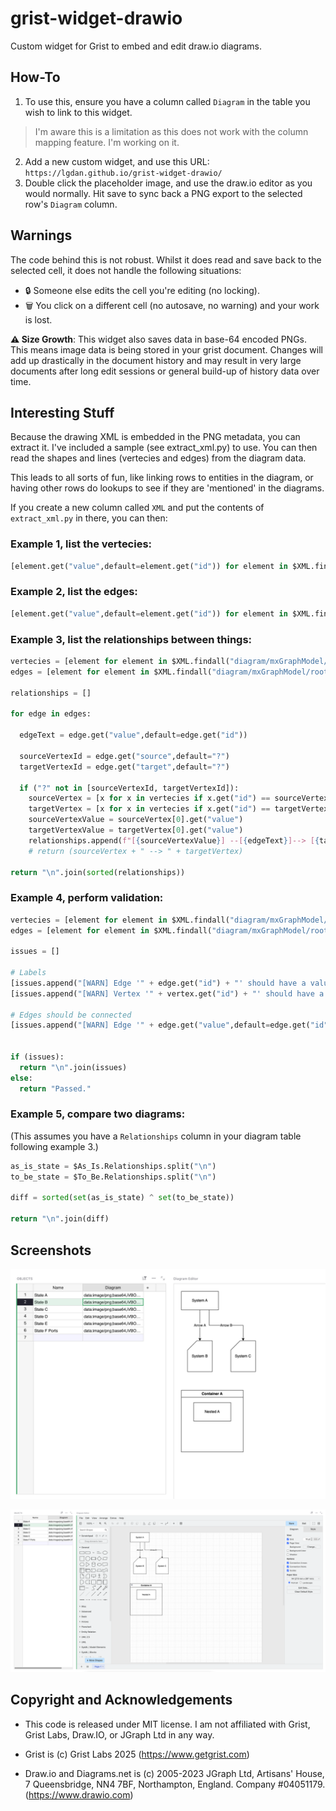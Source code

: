 # grist-widget-drawio
Custom widget for Grist to embed and edit draw.io diagrams.

## How-To

1. To use this, ensure you have a column called `Diagram` in the table you wish to link to this widget.

> I'm aware this is a limitation as this does not work with the column mapping feature. I'm working on it.

2. Add a new custom widget, and use this URL: `https://lgdan.github.io/grist-widget-drawio/`
3. Double click the placeholder image, and use the draw.io editor as you would normally. Hit save to sync back a PNG export to the selected row's `Diagram` column.

## Warnings

The code behind this is not robust. Whilst it does read and save back to the selected cell, it does not handle the following situations:

- 🔒 Someone else edits the cell you're editing (no locking).
- 🗑️ You click on a different cell (no autosave, no warning) and your work is lost.

**⚠️ Size Growth**: This widget also saves data in base-64 encoded PNGs. This means image data is being stored in your grist document. Changes will add up drastically in the document history and may result in very large documents after long edit sessions or general build-up of history data over time.

## Interesting Stuff

Because the drawing XML is embedded in the PNG metadata, you can extract it. I've included a sample (see extract_xml.py) to use. You can then read the shapes and lines (vertecies and edges) from the diagram data.

This leads to all sorts of fun, like linking rows to entities in the diagram, or having other rows do lookups to see if they are 'mentioned' in the diagrams.

If you create a new column called `XML` and put the contents of `extract_xml.py` in there, you can then:

### Example 1, list the vertecies:

```python
[element.get("value",default=element.get("id")) for element in $XML.findall("diagram/mxGraphModel/root/mxCell") if element.get("vertex",default=None)]
```

### Example 2, list the edges:

```python
[element.get("value",default=element.get("id")) for element in $XML.findall("diagram/mxGraphModel/root/mxCell") if element.get("edge",default=None)]
```

### Example 3, list the relationships between things:

```python
vertecies = [element for element in $XML.findall("diagram/mxGraphModel/root/mxCell") if element.get("vertex",default=None)]
edges = [element for element in $XML.findall("diagram/mxGraphModel/root/mxCell") if element.get("edge",default=None)]

relationships = []

for edge in edges:
  
  edgeText = edge.get("value",default=edge.get("id"))
  
  sourceVertexId = edge.get("source",default="?")
  targetVertexId = edge.get("target",default="?")
  
  if ("?" not in [sourceVertexId, targetVertexId]):
    sourceVertex = [x for x in vertecies if x.get("id") == sourceVertexId]
    targetVertex = [x for x in vertecies if x.get("id") == targetVertexId]
    sourceVertexValue = sourceVertex[0].get("value")
    targetVertexValue = targetVertex[0].get("value")
    relationships.append(f"[{sourceVertexValue}] --[{edgeText}]--> [{targetVertexValue}]")
    # return (sourceVertex + " --> " + targetVertex)
    
return "\n".join(sorted(relationships))
```

### Example 4, perform validation:

```python
vertecies = [element for element in $XML.findall("diagram/mxGraphModel/root/mxCell") if element.get("vertex",default=None)]
edges = [element for element in $XML.findall("diagram/mxGraphModel/root/mxCell") if element.get("edge",default=None)]

issues = []

# Labels
[issues.append("[WARN] Edge '" + edge.get("id") + "' should have a value.") for edge in edges if not edge.get("value")]
[issues.append("[WARN] Vertex '" + vertex.get("id") + "' should have a value.") for vertex in vertecies if not vertex.get("value")]

# Edges should be connected
[issues.append("[WARN] Edge '" + edge.get("value",default=edge.get("id")) + "' should be connected at both ends.") for edge in edges if not (edge.get("source") and edge.get("target"))]


if (issues):
  return "\n".join(issues)
else:
  return "Passed."
```

### Example 5, compare two diagrams:

(This assumes you have a `Relationships` column in your diagram table following example 3.)

```python
as_is_state = $As_Is.Relationships.split("\n")
to_be_state = $To_Be.Relationships.split("\n")

diff = sorted(set(as_is_state) ^ set(to_be_state))

return "\n".join(diff)
```

## Screenshots

![Viewer Screenshot](grist-widget-drawio.png)

![Editor Screenshot](grist-widget-drawio-edit.png)

## Copyright and Acknowledgements

- This code is released under MIT license. I am not affiliated with Grist, Grist Labs, Draw.IO, or JGraph Ltd in any way.

- Grist is (c) Grist Labs 2025 (https://www.getgrist.com)

- Draw.io and Diagrams.net is (c) 2005-2023 JGraph Ltd, Artisans' House, 7 Queensbridge, NN4 7BF, Northampton, England. Company #04051179. (https://www.drawio.com)
